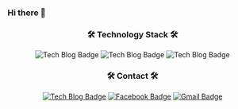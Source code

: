 ### Hi there 👋
<div align=center>

### 🛠 Technology Stack 🛠

![Tech Blog Badge](http://img.shields.io/badge/-Python-green?style=flat)  ![Tech Blog Badge](http://img.shields.io/badge/-C-blue?style=flat) ![Tech Blog Badge](http://img.shields.io/badge/-Java-important?style=flat)

  ### 🛠 Contact 🛠
<div align=center>
	
[![Tech Blog Badge](http://img.shields.io/badge/-Tech%20blog-black?style=flat-square&logo=github&link=https://github.com/sechang1/)](https://github.com/sechang1/)    [![Facebook Badge](https://img.shields.io/badge/facebook-1877f2?style=flat-square&logo=facebook&logoColor=white&link=https://www.facebook.com/profile.php?id=100008045149073)](https://www.facebook.com/profile.php?id=100008045149073)   [![Gmail Badge](https://img.shields.io/badge/Gmail-d14836?style=flat-square&logo=Gmail&logoColor=white&link=mailto:twinf1004@hufs.ac.kr)](mailto:twinf1004@hufs.ac.kr)
